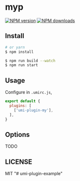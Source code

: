 # myp

[![NPM version](https://img.shields.io/npm/v/myp.svg?style=flat)](https://npmjs.org/package/myp)
[![NPM downloads](http://img.shields.io/npm/dm/myp.svg?style=flat)](https://npmjs.org/package/myp)



## Install

```bash
# or yarn
$ npm install
```

```bash
$ npm run build --watch
$ npm run start
```

## Usage

Configure in `.umirc.js`,

```js
export default {
  plugins: [
    ['umi-plugin-my'],
  ],
}
```

## Options

TODO

## LICENSE

MIT
"# umi-plugin-example" 
